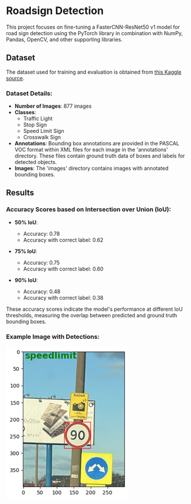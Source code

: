 # Roadsign Detection

This project focuses on fine-tuning a FasterCNN-ResNet50 v1 model for road sign detection using the PyTorch library in combination with NumPy, Pandas, OpenCV, and other supporting libraries.

## Dataset

The dataset used for training and evaluation is obtained from [this Kaggle source](https://www.kaggle.com/datasets/andrewmvd/road-sign-detection/data).

### Dataset Details:
- **Number of Images**: 877 images
- **Classes**: 
  - Traffic Light
  - Stop Sign
  - Speed Limit Sign
  - Crosswalk Sign
- **Annotations**: Bounding box annotations are provided in the PASCAL VOC format within XML files for each image in the 'annotations' directory. These files contain ground truth data of boxes and labels for detected objects.
- **Images**: The 'images' directory contains images with annotated bounding boxes.

## Results

### Accuracy Scores based on Intersection over Union (IoU):

- **50% IoU**:
  - Accuracy: 0.78
  - Accuracy with correct label: 0.62
  
- **75% IoU**:
  - Accuracy: 0.75
  - Accuracy with correct label: 0.60
  
- **90% IoU**:
  - Accuracy: 0.48
  - Accuracy with correct label: 0.38

These accuracy scores indicate the model's performance at different IoU thresholds, measuring the overlap between predicted and ground truth bounding boxes.

### Example Image with Detections:

![Image with Detections](./data/showcase.png)
